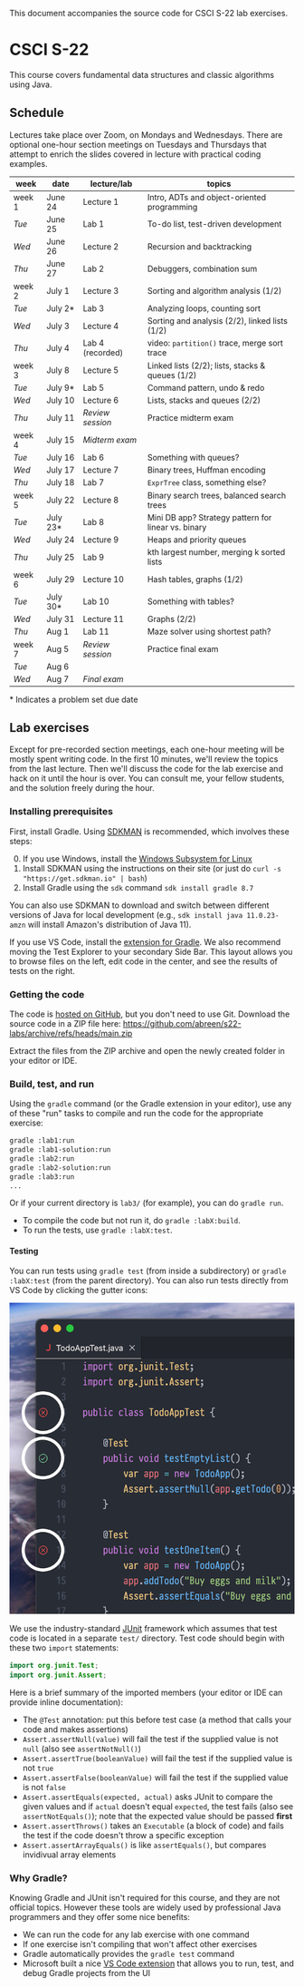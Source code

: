 This document accompanies the source code for CSCI S-22 lab exercises.

# CSCI S-22

This course covers fundamental data structures and classic algorithms using Java.

## Schedule

Lectures take place over Zoom, on Mondays and Wednesdays. There are optional
one-hour section meetings on Tuesdays and Thursdays that attempt to enrich the
slides covered in lecture with practical coding examples.

| week   | date      | lecture/lab      | topics                                              |
| ------ | --------- | ---------------- | --------------------------------------------------- |
| week 1 | June 24   | Lecture 1        | Intro, ADTs and object-oriented programming         |
| _Tue_  | June 25   | Lab 1            | To-do list, test-driven development                 |
| _Wed_  | June 26   | Lecture 2        | Recursion and backtracking                          |
| _Thu_  | June 27   | Lab 2            | Debuggers, combination sum                          |
| week 2 | July 1    | Lecture 3        | Sorting and algorithm analysis (1/2)                |
| _Tue_  | July 2\*  | Lab 3            | Analyzing loops, counting sort                      |
| _Wed_  | July 3    | Lecture 4        | Sorting and analysis (2/2), linked lists (1/2)      |
| _Thu_  | July 4    | Lab 4 (recorded) | video: `partition()` trace, merge sort trace        |
| week 3 | July 8    | Lecture 5        | Linked lists (2/2); lists, stacks & queues (1/2)    |
| _Tue_  | July 9\*  | Lab 5            | Command pattern, undo & redo                        |
| _Wed_  | July 10   | Lecture 6        | Lists, stacks and queues (2/2)                      |
| _Thu_  | July 11   | _Review session_ | Practice midterm exam                               |
| week 4 | July 15   | _Midterm exam_   |                                                     |
| _Tue_  | July 16   | Lab 6            | Something with queues?                              |
| _Wed_  | July 17   | Lecture 7        | Binary trees, Huffman encoding                      |
| _Thu_  | July 18   | Lab 7            | `ExprTree` class, something else?                   |
| week 5 | July 22   | Lecture 8        | Binary search trees, balanced search trees          |
| _Tue_  | July 23\* | Lab 8            | Mini DB app? Strategy pattern for linear vs. binary |
| _Wed_  | July 24   | Lecture 9        | Heaps and priority queues                           |
| _Thu_  | July 25   | Lab 9            | kth largest number, merging k sorted lists          |
| week 6 | July 29   | Lecture 10       | Hash tables, graphs (1/2)                           |
| _Tue_  | July 30\* | Lab 10           | Something with tables?                              |
| _Wed_  | July 31   | Lecture 11       | Graphs (2/2)                                        |
| _Thu_  | Aug 1     | Lab 11           | Maze solver using shortest path?                    |
| week 7 | Aug 5     | _Review session_ | Practice final exam                                 |
| _Tue_  | Aug 6     |                  |                                                     |
| _Wed_  | Aug 7     | _Final exam_     |                                                     |

\* Indicates a problem set due date

## Lab exercises

Except for pre-recorded section meetings, each one-hour meeting will be mostly spent
writing code. In the first 10 minutes, we'll review the topics from the last lecture.
Then we'll discuss the code for the lab exercise and hack on it until the hour is over.
You can consult me, your fellow students, and the solution freely during the hour.

### Installing prerequisites

First, install Gradle. Using [SDKMAN](https://sdkman.io/) is recommended, which
involves these steps:

0. If you use Windows, install the [Windows Subsystem for Linux][wsl]
1. Install SDKMAN using the instructions on their site (or just do
   `curl -s "https://get.sdkman.io" | bash`)
2. Install Gradle using the `sdk` command `sdk install gradle 8.7`

You can also use SDKMAN to download and switch between different versions of Java for
local development (e.g., `sdk install java 11.0.23-amzn` will install Amazon's
distribution of Java 11).

If you use VS Code, install the [extension for Gradle][gradle-extension].
We also recommend moving the Test Explorer to your secondary Side Bar.
This layout allows you to browse files on the left, edit code in the center,
and see the results of tests on the right.

### Getting the code

The code is [hosted on GitHub](https://github.com/abreen/s22-labs), but you don't need
to use Git. Download the source code in a ZIP file here:
https://github.com/abreen/s22-labs/archive/refs/heads/main.zip

Extract the files from the ZIP archive and open the newly created folder in your editor
or IDE.

### Build, test, and run

Using the `gradle` command (or the Gradle extension in your editor), use any of
these "run" tasks to compile and run the code for the appropriate exercise:

    gradle :lab1:run
    gradle :lab1-solution:run
    gradle :lab2:run
    gradle :lab2-solution:run
    gradle :lab3:run
    ...

Or if your current directory is `lab3/` (for example), you can do `gradle run`.

- To compile the code but not run it, do `gradle :labX:build`.
- To run the tests, use `gradle :labX:test`.

#### Testing

You can run tests using `gradle test` (from inside a subdirectory)
or `gradle :labX:test` (from the parent directory). You can
also run tests directly from VS Code by clicking the gutter icons:

![The test gutter icons showing test results](gutter-icons.png)

We use the industry-standard [JUnit][junit] framework which assumes that
test code is located in a separate `test/` directory.
Test code should begin with these two `import` statements:

```java
import org.junit.Test;
import org.junit.Assert;
```

Here is a brief summary of the imported members (your editor
or IDE can provide inline documentation):

- The `@Test` annotation: put this before test case (a method
  that calls your code and makes assertions)
- `Assert.assertNull(value)` will fail the test if the supplied
  value is not `null` (also see `assertNotNull()`)
- `Assert.assertTrue(booleanValue)` will fail the test if the
  supplied value is not `true`
- `Assert.assertFalse(booleanValue)` will fail the test if the
  supplied value is not `false`
- `Assert.assertEquals(expected, actual)` asks JUnit to compare
  the given values and if `actual` doesn't equal `expected`, the
  test fails (also see `assertNotEquals()`); note that the expected
  value should be passed **first**
- `Assert.assertThrows()` takes an `Executable` (a block of code)
  and fails the test if the code doesn't throw a specific exception
- `Assert.assertArrayEquals()` is like `assertEquals()`, but
  compares invidivual array elements

### Why Gradle?

Knowing Gradle and JUnit isn't required for this course, and they are not
official topics. However these tools are widely used by professional Java
programmers and they offer some nice benefits:

- We can run the code for any lab exercise with one command
- If one exercise isn't compiling that won't affect other exercises
- Gradle automatically provides the `gradle test` command
- Microsoft built a nice [VS Code extension][gradle-extension] that allows
  you to run, test, and debug Gradle projects from the UI

[wsl]: https://learn.microsoft.com/en-us/windows/wsl/install
[gradle-extension]: https://marketplace.visualstudio.com/items?itemName=vscjava.vscode-gradle
[toolchains]: https://docs.gradle.org/current/samples/sample_jvm_multi_project_with_toolchains.html
[literate]: https://en.wikipedia.org/wiki/Literate_programming
[info-string]: https://spec.commonmark.org/0.31.2/#info-string
[junit]: https://junit.org/junit5/
